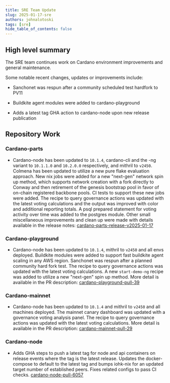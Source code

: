 ```yaml
---
title: SRE Team Update
slug: 2025-01-17-sre
authors: johnalotoski
tags: [sre]
hide_table_of_contents: false
---
```


## High level summary

The SRE team continues work on Cardano environment improvements and general maintenance.

Some notable recent changes, updates or improvements include:

* Sanchonet was respun after a community scheduled test hardfork to PV11

* Buildkite agent modules were added to cardano-playground

* Adds a latest tag GHA action to cardano-node upon new release publication

## Repository Work

### Cardano-parts
* Cardano-node has been updated to `10.1.4`, cardano-cli and the -ng variant to
  `10.1.1.0` and `10.2.0.0` respectively, and mithril to `v2450`. Colmena has
  been updated to utilize a new pure flake evaluation approach. New nix jobs were
  added for a new "next-gen" network spin up method, which supports network
  creation with a fork directly to Conway and then retirement of the genesis
  bootstrap pool in favor of on-chain registered backbone pools. CI tests to
  support these new jobs were added. The recipe to query governance actions was
  updated with the latest voting calculations and the output was improved with
  color and additional reporting totals. A psql prepared statement for voting
  activity over time was added to the postgres module. Other small miscellaneous
  improvements and clean up were made with details available in the release
  notes:
  [cardano-parts-release-v2025-01-17](https://github.com/input-output-hk/cardano-parts/releases/tag/v2025-01-17)

### Cardano-playground
* Cardano-node has been updated to `10.1.4`, mithril to `v2450` and all envs
  deployed. Buildkite modules were added to support fast buildkite agent scaling
  in any AWS region. Sanchonet was respun after a planned community hard fork test.
  The recipe to query governance actions was updated with the latest voting
  calculations. A new `start-demo-ng` recipe was added to utilize a new
  "next-gen" spin up method. More detail is available in the PR description:
  [cardano-playground-pull-39](https://github.com/input-output-hk/cardano-playground/pull/39)

### Cardano-mainnet
* Cardano-node has been updated to `10.1.4` and mithril to `v2450` and all machines
  deployed. The mainnet canary dashboard was updated with a governance voting
  analysis panel. The recipe to query governance actions was updated with the
  latest voting calculations. More detail is available in the PR description:
  [cardano-mainnet-pull-29](https://github.com/input-output-hk/cardano-mainnet/pull/29)

### Cardano-node
* Adds GHA steps to push a latest tag for node and api containers on release
  events where the tag is the latest release. Updates the docker-compose to
  default to the latest tag and bumps iohk-nix for an updated target number of
  established peers. Fixes related configs to pass CI checks.
  [cardano-node-pull-6057](https://github.com/IntersectMBO/cardano-node/pull/6057)
